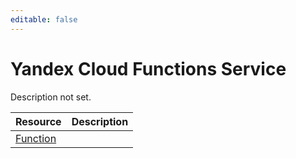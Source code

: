 ```yaml
---
editable: false
---
```


# Yandex Cloud Functions Service
Description not set.

Resource | Description
--- | ---
[Function](Function/index.md) | 
